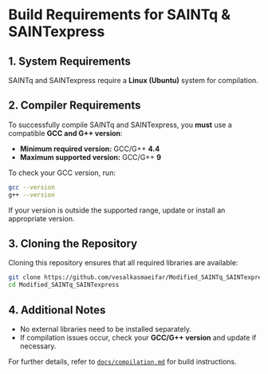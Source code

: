 # **Build Requirements for SAINTq & SAINTexpress**

## **1. System Requirements**
SAINTq and SAINTexpress require a **Linux (Ubuntu)** system for compilation.

## **2. Compiler Requirements**
To successfully compile SAINTq and SAINTexpress, you **must** use a compatible **GCC and G++ version**:

- **Minimum required version:** GCC/G++ **4.4**
- **Maximum supported version:** GCC/G++ **9**

To check your GCC version, run:
```bash
gcc --version
g++ --version
```

If your version is outside the supported range, update or install an appropriate version.

## **3. Cloning the Repository**
Cloning this repository ensures that all required libraries are available:
```bash
git clone https://github.com/vesalkasmaeifar/Modified_SAINTq_SAINTexpress.git
cd Modified_SAINTq_SAINTexpress
```

## **4. Additional Notes**
- No external libraries need to be installed separately.
- If compilation issues occur, check your **GCC/G++ version** and update if necessary.

For further details, refer to [`docs/compilation.md`](compilation.md) for build instructions.
